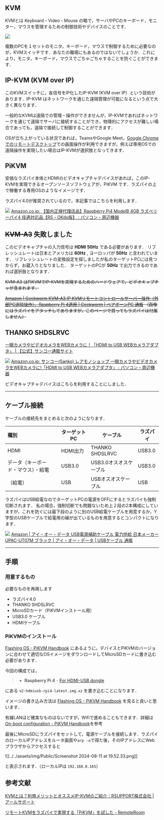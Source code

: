 ## KVM

KVMとは Keyboard・Video・Mouse の略で，サーバやPCのキーボード，モニター，マウスを管理するための制御技術やデバイスのことです．

![](https://assets.st-note.com/img/1705277680873-KRbVgh9qdB.jpg?width=1200)

複数のPCを１セットのモニタ，キーボード，マウスで制御するために必要なのが，KVMスイッチです．あなたの職場にもあるのではないでしょうか．これにより，モニタ，キーボード，マウスでごちゃごちゃすることを防ぐことができます．

## IP-KVM (KVM over IP)

このKVMスイッチに，各信号をIP化したIP-KVM (KVM over IP）という技術があります．IP-KVM はネットワークを通じた遠隔管理が可能になるという点で大きく異なります．

一般的なKVMは遠隔での管理・操作ができませんが，IP-KVMであればネットワークを通じて遠隔でサーバに接続することができ，物理的にアクセスが難しい場合であっても，遠隔で接続して制御することができます．

OSが立ち上がっている状況であれば，TeamsやGoogle Meet，[Google Chromeでのリモートデスクトップ](https://support.google.com/chrome/answer/1649523?hl=ja&co=GENIE.Platform%3DDesktop)での画面操作が利用できますが，例えば専用OSでの遠隔操作を実現したい場合はIP-KVMが選択肢となってきます．

## PiKVM

安価なラズパイ本体とHDMIのビデオキャプチャデバイスがあれば，このIP-KVMを実現できるオープンソースソフトウェアが，PiKVM です．ラズパイの上で稼働する専用OSのようなイメージです．

ラズパイ4.0が推奨されているので，本記事ではこちらを利用します．

![](https://m.media-amazon.com/images/I/51ETv8Le3nL._AC_.jpg)
[Amazon.co.jp: 【国内正規代理店品】Raspberry Pi4 ModelB 4GB ラズベリーパイ4 技適対応品【RS・OKdo版】 : パソコン・周辺機器](https://amzn.asia/d/aBj2KvR)


## ~~KVM-A3~~ 失敗しました

このビデオキャプチャの入力信号は **HDMI 50Hz** である必要があります．
リフレッシュレートは日本とアメリカは **60Hz** , ヨーロッパが **50Hz** と言われています．
リフレッシュレートの変換設定を探しましたが私のターゲットPCには見つからず，お蔵入りとなりました．
ターゲットのPCが **50Hz** で出力できるのであれば選択肢となります．

~~KVM-A3 はPiKVMでIP-KVMを実現するためのハードウェアで，ビデオキャプチャが含まれます．~~

~~[Amazon | Geekworm KVM-A3 IP KVMリモートコントロールサーバー操作（外部PC遠隔操作）、Raspberry Pi 4適用 | Geekworm | ベアボーンPC 通販](https://amzn.asia/d/2qqM83O)
（画像にはラズパイをアタッチしてありますが，このページで買ってもラズパイは付属しません）~~

## THANKO SHDSLRVC

[一眼カメラやビデオカメラをWEBカメラに！「HDMI to USB WEBカメラアダプタ」 | 【公式】サンコー通販サイト](https://www.thanko.jp/view/item/000000003615)

![](https://m.media-amazon.com/images/I/61OzbprGOnL._AC_SX679_.jpg)
[Amazon.co.jp: サンコー(Sanko) レアモノショップ 一眼カメラやビデオカメラをWEBカメラに!「HDMI to USB WEBカメラアダプタ」 : パソコン・周辺機器](https://amzn.asia/d/4fe105g)

ビデオキャプチャデバイスはこちらを利用することにしました．

---

## ケーブル接続

ケーブルの接続先をまとめると次のようになります．

| 種別                | ターゲットPC | ケーブル            | ラズパイ   |
| :---------------- | ------- | --------------- | ------ |
| HDMI              | HDMI出力  | THANKO SHDSLRVC | USB3.0 |
| データ（キーボード・マウス）・給電 | USB3.0  | USB3.0オスオスケーブル  | USB3.0 |
| （給電）              | USB     | USBオスオスケーブル     | USB    |

ラズパイはUSB給電なのでターゲットPCの電源をOFFにするとラズパイも強制切断されます．
私の場合，強制切断でも問題ないため上２段の2本構成にしていますが，これを防ぐには最下段のように別のUSB給電ケーブルを用意するか，Y字型のUSBケーブルで給電用の線が出ているものを用意するとコンパクトになります．

![](https://m.media-amazon.com/images/I/71z8gLK081L._AC_SX679_.jpg)
[Amazon | アイ・オー・データ USB電源補助ケーブル 電力供給 日本メーカー UPAC-UT07M ブラック | アイ・オー・データ | USBケーブル 通販](https://amzn.asia/d/36S5MOd)


---

## 手順

### 用意するもの
必要なものを再掲します
- ラズパイ4.0
- THANKO SHDSLRVC
- MicroSDカード（PiKVMインストール用）
- USB3.0 ケーブル
- HDMIケーブル

### PiKVMのインストール

[Flashing OS - PiKVM Handbook](https://docs.pikvm.org/flashing_os/) にあるように，デバイスとPiKVMのバージョンに合わせて適切なOSイメージをダウンロードしてMicroSDカードに書き込む必要があります．

今回の構成では， 
>- **Raspberry Pi 4**
    - [For HDMI-USB dongle](https://files.pikvm.org/images/v2-hdmiusb-rpi4-latest.img.xz)

にある `v2-hdmiusb-rpi4-latest.img.xz` を書き込むことになります．

イメージの書き込み方法は [Flashing OS - PiKVM Handbook](https://docs.pikvm.org/flashing_os/#using-linux-cli-advanced-users) を見ると良いと思います．

有線LANほど確実なものはないですが，Wifiで進めることもできます．詳細は[On-boot configuration - PiKVM Handbook](https://docs.pikvm.org/on_boot_config/)を参考

最後にMicroSDにラズパイをセットして，電源ケーブルを接続します．ラズパイのローカルIPアドレスをルータ画面や`arp -a`で得た後，そのIPアドレスにWebブラウザからアクセスすると

![[../../assets/img/Public/Screenshot 2024-08-11 at 19.52.33.png]]

と表示されます．（ローカルIPは `192.168.8.165`）


## 参考文献
[KVMとは？利用メリットとオススメIP-KVMのご紹介｜RSUPPORT株式会社 | アールサポート](https://note.com/rsupport/n/nb7fc5f665602)

[リモートKVMをラズパイで実現する「PiKVM」を試した - RemoteRoom](https://remoteroom.jp/diary/2021-12-19/)
